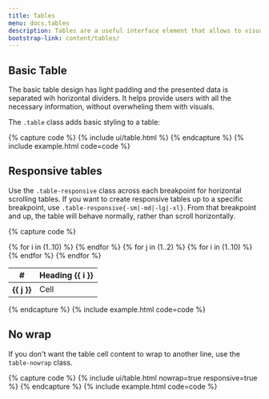 ```yaml
---
title: Tables
menu: docs.tables
description: Tables are a useful interface element that allows to visualise data and arrange it in a clear way. Thanks to that, users can browse a lot of information at once and a good table design will help you take care of its clarity.
bootstrap-link: content/tables/
---
```



## Basic Table

The basic table design has light padding and the presented data is separated wih horizontal dividers. It helps provide users with all the necessary information, without overwheling them with visuals.

The `.table` class adds basic styling to a table:

{% capture code %}
{% include ui/table.html %}
{% endcapture %}
{% include example.html code=code %}


## Responsive tables

Use the `.table-responsive` class across each breakpoint for horizontal scrolling tables. If you want to create responsive tables up to a specific breakpoint, use `.table-responsive{-sm|-md|-lg|-xl}`. From that breakpoint and up, the table will behave normally, rather than scroll horizontally.

{% capture code %}
<table class="table table-responsive">
    <thead>
    <tr>
        <th>#</th>
        {% for i in (1..10) %}
        <th class="text-nowrap">Heading {{ i }}</th>
        {% endfor %}
    </tr>
    </thead>
    <tbody>
    {% for j in (1..2) %}
    <tr>
        <th>{{ j }}</th>
        {% for i in (1..10) %}
        <td>Cell</td>
        {% endfor %}
    </tr>
    {% endfor %}
    </tbody>
</table>
{% endcapture %}
{% include example.html code=code %}

## No wrap

If you don't want the table cell content to wrap to another line, use the `table-nowrap` class. 

{% capture code %}
{% include ui/table.html nowrap=true responsive=true %}
{% endcapture %}
{% include example.html code=code %}